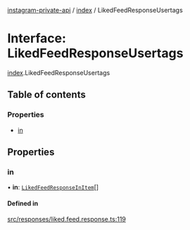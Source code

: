 [instagram-private-api](../../README.md) / [index](../../modules/index.md) / LikedFeedResponseUsertags

# Interface: LikedFeedResponseUsertags

[index](../../modules/index.md).LikedFeedResponseUsertags

## Table of contents

### Properties

- [in](LikedFeedResponseUsertags.md#in)

## Properties

### in

• **in**: [`LikedFeedResponseInItem`](LikedFeedResponseInItem.md)[]

#### Defined in

[src/responses/liked.feed.response.ts:119](https://github.com/Nerixyz/instagram-private-api/blob/0e0721c/src/responses/liked.feed.response.ts#L119)
